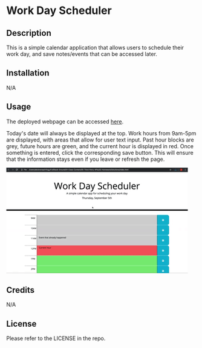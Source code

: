 # Work Day Scheduler

## Description

This is a simple calendar application that allows users to schedule their work day, and save notes/events that can be accessed later.

## Installation

N/A

## Usage

The deployed webpage can be accessed [here]().

Today's date will always be displayed at the top. Work hours from 9am-5pm are displayed, with areas that allow for user text input. Past hour blocks are grey, future hours are green, and the current hour is displayed in red. Once something is entered, click the corresponding save button. This will ensure that the information stays even if you leave or refresh the page.

![A user clicks on slots on the color-coded calendar and edits the events.](./Assets/05-third-party-apis-homework-demo.gif)

## Credits

N/A

## License

Please refer to the LICENSE in the repo.